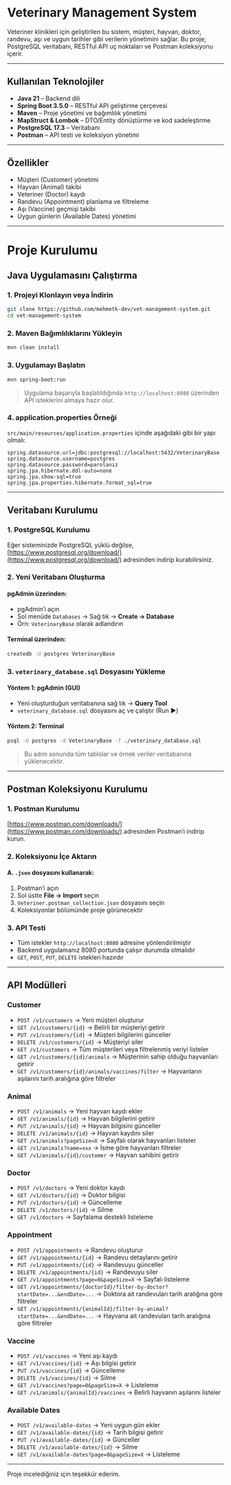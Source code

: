 # Veterinary Management System

Veteriner klinikleri için geliştirilen bu sistem, müşteri, hayvan, doktor, randevu, aşı ve uygun tarihler gibi verilerin yönetimini sağlar. Bu proje; PostgreSQL veritabanı, RESTful API uç noktaları ve Postman koleksiyonu içerir.

---

## Kullanılan Teknolojiler

- **Java 21** – Backend dili
- **Spring Boot 3.5.0** – RESTful API geliştirme çerçevesi
- **Maven** – Proje yönetimi ve bağımlılık yönetimi
- **MapStruct & Lombok** – DTO/Entity dönüştürme ve kod sadeleştirme
- **PostgreSQL 17.3** – Veritabanı
- **Postman** – API testi ve koleksiyon yönetimi

---

## Özellikler

- Müşteri (Customer) yönetimi
- Hayvan (Animal) takibi
- Veteriner (Doctor) kaydı
- Randevu (Appointment) planlama ve filtreleme
- Aşı (Vaccine) geçmişi takibi
- Uygun günlerin (Available Dates) yönetimi

---

# Proje Kurulumu

## Java Uygulamasını Çalıştırma

### 1. Projeyi Klonlayın veya İndirin

```bash
git clone https://github.com/mehmetk-dev/vet-management-system.git
cd vet-management-system
```

### 2. Maven Bağımlılıklarını Yükleyin

```bash
mvn clean install
```

### 3. Uygulamayı Başlatın

```bash
mvn spring-boot:run
```

> Uygulama başarıyla başlatıldığında `http://localhost:8080` üzerinden API isteklerini almaya hazır olur.

### 4. application.properties Örneği

`src/main/resources/application.properties` içinde aşağıdaki gibi bir yapı olmalı:

```properties
spring.datasource.url=jdbc:postgresql://localhost:5432/VeterinaryBase
spring.datasource.username=postgres
spring.datasource.password=parolanız
spring.jpa.hibernate.ddl-auto=none
spring.jpa.show-sql=true
spring.jpa.properties.hibernate.format_sql=true
```

---

## Veritabanı Kurulumu

### 1. PostgreSQL Kurulumu

Eğer sisteminizde PostgreSQL yüklü değilse, [https://www.postgresql.org/download/](https://www.postgresql.org/download/) adresinden indirip kurabilirsiniz.

### 2. Yeni Veritabanı Oluşturma

#### pgAdmin üzerinden:

- pgAdmin’i açın
- Sol menüde `Databases` → Sağ tık → **Create → Database**
- Örn: `VeterinaryBase` olarak adlandırın

#### Terminal üzerinden:

```bash
createdb -U postgres VeterinaryBase
```

### 3. `veterinary_database.sql` Dosyasını Yükleme

#### Yöntem 1: pgAdmin (GUI)

- Yeni oluşturduğun veritabanına sağ tık → **Query Tool**
- `veterinary_database.sql` dosyasını aç ve çalıştır (Run ▶️)

#### Yöntem 2: Terminal

```bash
psql -U postgres -d VeterinaryBase -f ./veterinary_database.sql
```

> Bu adım sonunda tüm tablolar ve örnek veriler veritabanına yüklenecektir.

---

## Postman Koleksiyonu Kurulumu

### 1. Postman Kurulumu

[https://www.postman.com/downloads/](https://www.postman.com/downloads/) adresinden Postman’i indirip kurun.

### 2. Koleksiyonu İçe Aktarın

#### A. `.json` dosyasını kullanarak:

1. Postman’i açın
2. Sol üstte **File → Import** seçin
3. `Veteriner.postman_collection.json` dosyasını seçin
4. Koleksiyonlar bölümünde proje görünecektir

### 3. API Testi

- Tüm istekler `http://localhost:8080` adresine yönlendirilmiştir
- Backend uygulamanız 8080 portunda çalışır durumda olmalıdır
- `GET`, `POST`, `PUT`, `DELETE` istekleri hazırdır

---

## API Modülleri

### Customer

- `POST /v1/customers` → Yeni müşteri oluşturur
- `GET /v1/customers/{id}` → Belirli bir müşteriyi getirir
- `PUT /v1/customers/{id}` → Müşteri bilgilerini günceller
- `DELETE /v1/customers/{id}` → Müşteriyi siler
- `GET /v1/customers` → Tüm müşterileri veya filtrelenmiş veriyi listeler
- `GET /v1/customers/{id}/animals` → Müşterinin sahip olduğu hayvanları getirir
- `GET /v1/customers/{id}/animals/vaccines/filter` → Hayvanların aşılarını tarih aralığına göre filtreler

### Animal

- `POST /v1/animals` → Yeni hayvan kaydı ekler
- `GET /v1/animals/{id}` → Hayvan bilgilerini getirir
- `PUT /v1/animals/{id}` → Hayvan bilgisini günceller
- `DELETE /v1/animals/{id}` → Hayvan kaydını siler
- `GET /v1/animals?pageSize=X` → Sayfalı olarak hayvanları listeler
- `GET /v1/animals?name=xxx` → İsme göre hayvanları filtreler
- `GET /v1/animals/{id}/customer` → Hayvan sahibini getirir

### Doctor

- `POST /v1/doctors` → Yeni doktor kaydı
- `GET /v1/doctors/{id}` → Doktor bilgisi
- `PUT /v1/doctors/{id}` → Güncelleme
- `DELETE /v1/doctors/{id}` → Silme
- `GET /v1/doctors` → Sayfalama destekli listeleme

### Appointment

- `POST /v1/appointments` → Randevu oluşturur
- `GET /v1/appointments/{id}` → Randevu detaylarını getirir
- `PUT /v1/appointments/{id}` → Randevuyu günceller
- `DELETE /v1/appointments/{id}` → Randevuyu siler
- `GET /v1/appointments?page=0&pageSize=X` → Sayfalı listeleme
- `GET /v1/appointments/{doctorId}/filter-by-doctor?startDate=...&endDate=...` → Doktora ait randevuları tarih aralığına göre filtreler
- `GET /v1/appointments/{animalId}/filter-by-animal?startDate=...&endDate=...` → Hayvana ait randevuları tarih aralığına göre filtreler

### Vaccine

- `POST /v1/vaccines` → Yeni aşı kaydı
- `GET /v1/vaccines/{id}` → Aşı bilgisi getirir
- `PUT /v1/vaccines/{id}` → Güncelleme
- `DELETE /v1/vaccines/{id}` → Silme
- `GET /v1/vaccines?page=0&pageSize=X` → Listeleme
- `GET /v1/animals/{animalId}/vaccines` → Belirli hayvanın aşılarını listeler

### Available Dates

- `POST /v1/available-dates` → Yeni uygun gün ekler
- `GET /v1/available-dates/{id}` → Tarih bilgisi getirir
- `PUT /v1/available-dates/{id}` → Günceller
- `DELETE /v1/available-dates/{id}` → Silme
- `GET /v1/available-dates?page=0&pageSize=X` → Listeleme

---


Proje incelediğiniz için teşekkür ederim.

